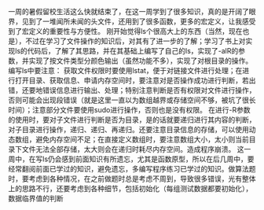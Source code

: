 一周的暑假留校生活这么快就结束了，在这一周学到了很多知识，真的是开阔了眼界，见到了一堆闻所未闻的头文件，还用到了很多函数，更多的宏定义，让我感受到了宏定义的重要性与方便性。
刚开始觉得ls个很高大上的东西（当然，现在也是），不过在学习了文件操作的知识后，对其有了进一步的了解；学习了书上对实现ls的代码后，了解了其思路，并在其基础上编写了自己的ls，实现了-alR的参数，并实现了按文件类型分颜色输出（虽然功能不多），实现了对根目录的操作。
编写ls中要注意：
获取文件权限时要使用lstat，便于对链接文件进行处理；在进行打开目录、获取信息、申请内存空间时，要注意对是否操作成功进行判断，若出错，还要地错误信息进行输出、处理；特别注意判断是否有权限对文件进行操作，否则可能会出现段错误（就是这里一直以为数组越界或存储空间不够，被坑了很长时间）；注意部分文件要使用sudo进行操作，否则也是没有权限。
在进行-R参数的使用时，要对子文件进行判断是否为目录，是的话就要递归进行其内容的判断，对子目录进行操作，递归、递归、再递归。还要注意目录信息的存储，可以使用动态数组，避免内存空间不足；在直接定义数组时，要注意数组大小，太小则当前目录下文件无法全部存储，太大则会在递归时耗尽内存空间。造成程序崩溃。
这一周中，在写ls仍会感到前面知识有所遗忘，尤其是函数原型，所以在后几周中，要经常翻阅前面已学过的知识，避免遗忘，多编写程序练习已学过的知识。做算法题时，要考虑到各种情况，在之前做题时总是考虑不周到，导致很多错误，光有整体上的思路不行，还要考虑到各种细节，包括初始化（每组测试数据都要初始化），数据临界值的判断
